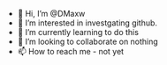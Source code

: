 - 👋 Hi, I’m @DMaxw
- 👀 I’m interested in investgating github.
- 🌱 I’m currently learning to do this
- 💞️ I’m looking to collaborate on nothing
- 📫 How to reach me - not yet

<!---
DMaxw/DMaxw is a ✨ special ✨ repository because its `README.md` (this file) appears on your GitHub profile.
You can click the Preview link to take a look at your changes.
--->
